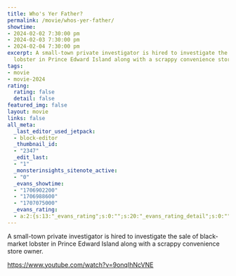 ```yaml
---
title: Who's Yer Father?
permalink: /movie/whos-yer-father/
showtime:
- 2024-02-02 7:30:00 pm
- 2024-02-03 7:30:00 pm
- 2024-02-04 7:30:00 pm
excerpt: A small-town private investigator is hired to investigate the sale of black-market
  lobster in Prince Edward Island along with a scrappy convenience store owner.
tags:
- movie
- movie-2024
rating:
  rating: false
  detail: false
featured_img: false
layout: movie
links: false
all_meta:
  _last_editor_used_jetpack:
  - block-editor
  _thumbnail_id:
  - "2347"
  _edit_last:
  - "1"
  _monsterinsights_sitenote_active:
  - "0"
  _evans_showtime:
  - "1706902200"
  - "1706988600"
  - "1707075000"
  _evans_rating:
  - a:2:{s:13:"_evans_rating";s:0:"";s:20:"_evans_rating_detail";s:0:"";}
---
```


A small-town private investigator is hired to investigate the sale of black-market lobster in Prince Edward Island along with a scrappy convenience store owner.

https://www.youtube.com/watch?v=9onqIhNcVNE 